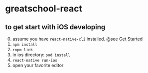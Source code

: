 # greatschool-react

## to get start with iOS developing

0. assume you have `react-native-cli` installed. @see [Get Started](https://facebook.github.io/react-native/docs/getting-started.html)
1. `npm install`
2. `rnpm link`
3. in ios directory: `pod install`
4. `react-native run-ios`
5. open your favorite editor
